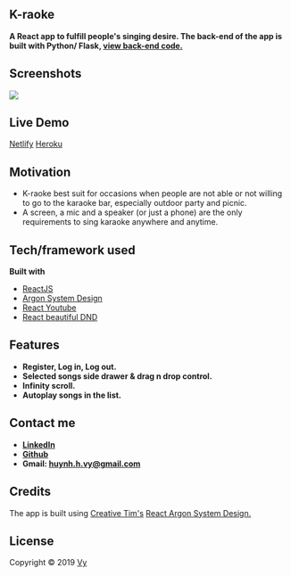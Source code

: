 ## K-raoke

**A React app to fulfill people's singing desire. The back-end of the app is built with Python/ Flask, [view back-end code.](https://github.com/huynhhoangvy/flask-karaoke)**

## Screenshots

![](https://i.imgur.com/SSco3c0.png)

## Live Demo

[Netlify](https://k-raoke.netlify.com/)
[Heroku](https://k-raoke.herokuapp.com/)

## Motivation

* K-raoke best suit for occasions when people are not able or not willing to go to the karaoke bar, especially outdoor party and picnic.
* A screen, a mic and a speaker (or just a phone) are the only requirements to sing karaoke anywhere and anytime.


## Tech/framework used

**Built with**
- [ReactJS](https://reactjs.org/)
- [Argon System Design](https://www.creative-tim.com/product/argon-design-system-react)
- [React Youtube](https://www.npmjs.com/package/react-youtube)
- [React beautiful DND](https://www.npmjs.com/package/react-beautiful-dnd)

## Features

* **Register, Log in, Log out.**
* **Selected songs side drawer & drag n drop control.**
* **Infinity scroll.**
* **Autoplay songs in the list.**

## Contact me

* **[LinkedIn](https://www.linkedin.com/in/vy-huynh-hoang-1a6649156/)**
* **[Github](https://github.com/huynhhoangvy/)**
* **Gmail: huynh.h.vy@gmail.com**

## Credits

The app is built using [Creative Tim's](https://www.creative-tim.com/) [React Argon System Design.](https://www.creative-tim.com/product/argon-design-system-react)

## License
Copyright © 2019 [Vy](#)
